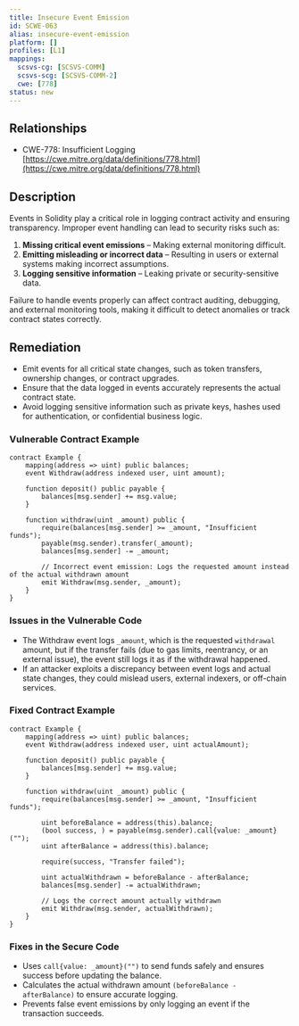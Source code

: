 ```yaml
---
title: Insecure Event Emission
id: SCWE-063
alias: insecure-event-emission
platform: []
profiles: [L1]
mappings:
  scsvs-cg: [SCSVS-COMM]
  scsvs-scg: [SCSVS-COMM-2]
  cwe: [778]
status: new
---
```


## Relationships  
- CWE-778: Insufficient Logging  
  [https://cwe.mitre.org/data/definitions/778.html](https://cwe.mitre.org/data/definitions/778.html)  

## Description  
Events in Solidity play a critical role in logging contract activity and ensuring transparency. Improper event handling can lead to security risks such as:  

1. **Missing critical event emissions** – Making external monitoring difficult.  
2. **Emitting misleading or incorrect data** – Resulting in users or external systems making incorrect assumptions.  
3. **Logging sensitive information** – Leaking private or security-sensitive data.  

Failure to handle events properly can affect contract auditing, debugging, and external monitoring tools, making it difficult to detect anomalies or track contract states correctly.  

## Remediation  
- Emit events for all critical state changes, such as token transfers, ownership changes, or contract upgrades.  
- Ensure that the data logged in events accurately represents the actual contract state.  
- Avoid logging sensitive information such as private keys, hashes used for authentication, or confidential business logic.  

### Vulnerable Contract Example  
```solidity
contract Example {
    mapping(address => uint) public balances;
    event Withdraw(address indexed user, uint amount);

    function deposit() public payable {
        balances[msg.sender] += msg.value;
    }

    function withdraw(uint _amount) public {
        require(balances[msg.sender] >= _amount, "Insufficient funds");
        payable(msg.sender).transfer(_amount);
        balances[msg.sender] -= _amount;
        
        // Incorrect event emission: Logs the requested amount instead of the actual withdrawn amount
        emit Withdraw(msg.sender, _amount);
    }
}
```

### Issues in the Vulnerable Code
- The Withdraw event logs `_amount`, which is the requested `withdrawal` amount, but if the transfer fails (due to gas limits, reentrancy, or an external issue), the event still logs it as if the withdrawal happened.
- If an attacker exploits a discrepancy between event logs and actual state changes, they could mislead users, external indexers, or off-chain services.

### Fixed Contract Example

```solidity
contract Example {
    mapping(address => uint) public balances;
    event Withdraw(address indexed user, uint actualAmount);

    function deposit() public payable {
        balances[msg.sender] += msg.value;
    }

    function withdraw(uint _amount) public {
        require(balances[msg.sender] >= _amount, "Insufficient funds");

        uint beforeBalance = address(this).balance;
        (bool success, ) = payable(msg.sender).call{value: _amount}("");
        uint afterBalance = address(this).balance;

        require(success, "Transfer failed");

        uint actualWithdrawn = beforeBalance - afterBalance;
        balances[msg.sender] -= actualWithdrawn;

        // Logs the correct amount actually withdrawn
        emit Withdraw(msg.sender, actualWithdrawn);
    }
}
```
### Fixes in the Secure Code
- Uses `call{value: _amount}("")` to send funds safely and ensures success before updating the balance.
- Calculates the actual withdrawn amount `(beforeBalance - afterBalance)` to ensure accurate logging.
- Prevents false event emissions by only logging an event if the transaction succeeds.
